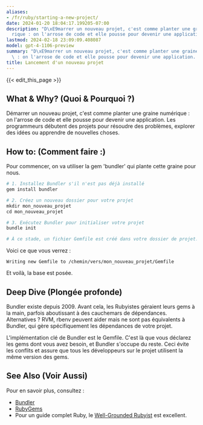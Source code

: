 ```yaml
---
aliases:
- /fr/ruby/starting-a-new-project/
date: 2024-01-20 18:04:17.199205-07:00
description: "D\xE9marrer un nouveau projet, c'est comme planter une graine num\xE9\
  rique : on l'arrose de code et elle pousse pour devenir une application. Les programmeurs\u2026"
lastmod: 2024-02-18 23:09:09.408087
model: gpt-4-1106-preview
summary: "D\xE9marrer un nouveau projet, c'est comme planter une graine num\xE9rique\
  \ : on l'arrose de code et elle pousse pour devenir une application. Les programmeurs\u2026"
title: Lancement d'un nouveau projet
---
```


{{< edit_this_page >}}

## What & Why? (Quoi & Pourquoi ?)
Démarrer un nouveau projet, c'est comme planter une graine numérique : on l'arrose de code et elle pousse pour devenir une application. Les programmeurs débutent des projets pour résoudre des problèmes, explorer des idées ou apprendre de nouvelles choses.

## How to: (Comment faire :)
Pour commencer, on va utiliser la gem 'bundler' qui plante cette graine pour nous.

```Ruby
# 1. Installez Bundler s'il n'est pas déjà installé
gem install bundler

# 2. Créez un nouveau dossier pour votre projet
mkdir mon_nouveau_projet
cd mon_nouveau_projet

# 3. Exécutez Bundler pour initialiser votre projet
bundle init

# À ce stade, un fichier Gemfile est créé dans votre dossier de projet.
```

Voici ce que vous verrez :

```
Writing new Gemfile to /chemin/vers/mon_nouveau_projet/Gemfile
```

Et voilà, la base est posée.

## Deep Dive (Plongée profonde)
Bundler existe depuis 2009. Avant cela, les Rubyistes géraient leurs gems à la main, parfois aboutissant à des cauchemars de dépendances. Alternatives ? RVM, rbenv peuvent aider mais ne sont pas équivalents à Bundler, qui gère spécifiquement les dépendances de votre projet.

L'implémentation clé de Bundler est le Gemfile. C'est là que vous déclarez les gems dont vous avez besoin, et Bundler s'occupe du reste. Ceci évite les conflits et assure que tous les développeurs sur le projet utilisent la même version des gems. 

## See Also (Voir Aussi)
Pour en savoir plus, consultez :

- [Bundler](https://bundler.io/)
- [RubyGems](https://rubygems.org/)
- Pour un guide complet Ruby, le [Well-Grounded Rubyist](https://www.manning.com/books/the-well-grounded-rubyist) est excellent.
